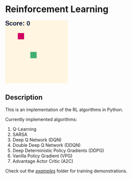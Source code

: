 # Reinforcement Learning

![Alternative text](images/snake-dqn-render.gif)


## Description
This is an implementation of the RL algorithms in Python.

Сurrently implemented algorithms:       
1. Q-Learning
2. SARSA    
4. Deep Q Network (DQN)
5. Double Deep Q Network (DDQN)
6. Deep Deterministic Policy Gradients (DDPG)
7. Vanilla Policy Gradient (VPG)
8. Advantage Actor Critic (A2C)

Check out the *[examples](/examples)* folder for training demonstrations.


